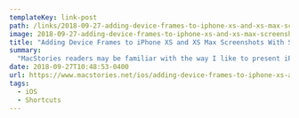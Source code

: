 ```yaml
---
templateKey: link-post
path: /links/2018-09-27-adding-device-frames-to-iphone-xs-and-xs-max-screenshots-with-shortcuts
image: 2018-09-27-adding-device-frames-to-iphone-xs-and-xs-max-screenshots-with-shortcuts.jpeg
title: "Adding Device Frames to iPhone XS and XS Max Screenshots With Shortcuts"
summary:
  "MacStories readers may be familiar with the way I like to present iPhone screenshots in app reviews and other stories - particularly for 'hero' images, such as the one above, I want my screenshots to be contained in device frames that resemble official marketing images from Apple."
date: 2018-09-27T10:48:53-0400
url: https://www.macstories.net/ios/adding-device-frames-to-iphone-xs-and-xs-max-screenshots-with-shortcuts/
tags:
  - iOS
  - Shortcuts
---
```

